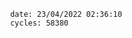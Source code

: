 

                date: 23/04/2022 02:36:10
                cycles: 58380

                         